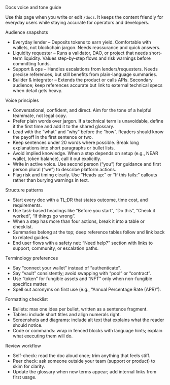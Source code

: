 Docs voice and tone guide

Use this page when you write or edit `/docs`. It keeps the content friendly for everyday users while staying accurate for operators and developers.

Audience snapshots

- Everyday lender – Deposits tokens to earn yield. Comfortable with wallets, not blockchain jargon. Needs reassurance and quick answers.
- Liquidity requester – Runs a validator, DAO, or project that needs short-term liquidity. Values step-by-step flows and risk warnings before committing funds.
- Support & ops – Handles escalations from lenders/requesters. Needs precise references, but still benefits from plain-language summaries.
- Builder & integrator – Extends the product or calls APIs. Secondary audience; keep references accurate but link to external technical specs when detail gets heavy.

Voice principles

- Conversational, confident, and direct. Aim for the tone of a helpful teammate, not legal copy.
- Prefer plain words over jargon. If a technical term is unavoidable, define it the first time and add it to the shared glossary.
- Lead with the “what” and “why” before the “how”. Readers should know the payoff in the first sentence or two.
- Keep sentences under 20 words where possible. Break long explanations into short paragraphs or bullet lists.
- Avoid implied knowledge. When a step depends on setup (e.g., NEAR wallet, token balance), call it out explicitly.
- Write in active voice. Use second person (“you”) for guidance and first person plural (“we”) to describe platform actions.
- Flag risk and timing clearly. Use “Heads up:” or “If this fails:” callouts rather than burying warnings in text.

Structure patterns

- Start every doc with a TL;DR that states outcome, time cost, and requirements.
- Use task-based headings like “Before you start”, “Do this”, “Check it worked”, “If things go wrong”.
- When a step has more than four actions, break it into a table or checklist.
- Summaries belong at the top; deep reference tables follow and link back to related guides.
- End user flows with a safety net: “Need help?” section with links to support, community, or escalation paths.

Terminology preferences

- Say “connect your wallet” instead of “authenticate”.
- Say “vault” consistently; avoid swapping with “pool” or “contract”.
- Use “token” for fungible assets and “NFT” only when non-fungible specifics matter.
- Spell out acronyms on first use (e.g., “Annual Percentage Rate (APR)”).

Formatting checklist

- Bullets: max one idea per bullet, written as a sentence fragment.
- Tables: include short titles and align numerals right.
- Screenshots and diagrams: include alt text that explains what the reader should notice.
- Code or commands: wrap in fenced blocks with language hints; explain what executing them will do.

Review workflow

- Self-check: read the doc aloud once; trim anything that feels stiff.
- Peer check: ask someone outside your team (support or product) to skim for clarity.
- Update the glossary when new terms appear; add internal links from first usage.

